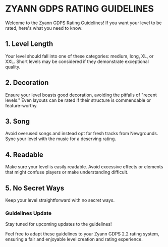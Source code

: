 # ZYANN GDPS RATING GUIDELINES

Welcome to the Zyann GDPS Rating Guidelines! If you want your level to be rated, here's what you need to know:

## 1. Level Length
Your level should fall into one of these categories: medium, long, XL, or XXL. Short levels may be considered if they demonstrate exceptional quality.

## 2. Decoration
Ensure your level boasts good decoration, avoiding the pitfalls of "recent levels." Even layouts can be rated if their structure is commendable or feature-worthy.

## 3. Song
Avoid overused songs and instead opt for fresh tracks from Newgrounds. Sync your level with the music for a deserving rating.

## 4. Readable
Make sure your level is easily readable. Avoid excessive effects or elements that might confuse players or make understanding difficult.

## 5. No Secret Ways
Keep your level straightforward with no secret ways.

### Guidelines Update
Stay tuned for upcoming updates to the guidelines!

Feel free to adapt these guidelines to your Zyann GDPS 2.2 rating system, ensuring a fair and enjoyable level creation and rating experience.
